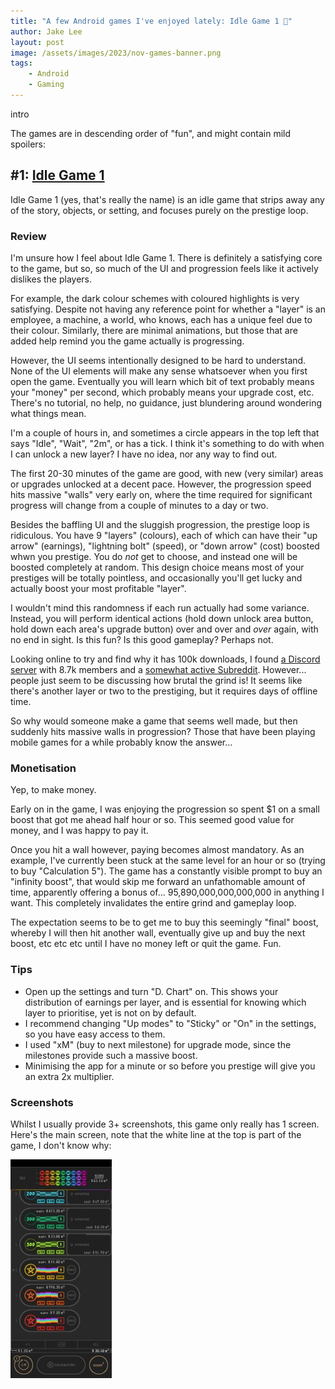 ```yaml
---
title: "A few Android games I've enjoyed lately: Idle Game 1 📲"
author: Jake Lee
layout: post
image: /assets/images/2023/nov-games-banner.png
tags:
    - Android
    - Gaming
---
```


intro

The games are in descending order of "fun", and might contain mild spoilers:

## #1: [Idle Game 1](https://play.google.com/store/apps/details?id=com.cem.idle1)

Idle Game 1 (yes, that's really the name) is an idle game that strips away any of the story, objects, or setting, and focuses purely on the prestige loop. 

### Review

I'm unsure how I feel about Idle Game 1. There is definitely a satisfying core to the game, but so, so much of the UI and progression feels like it actively dislikes the players.

For example, the dark colour schemes with coloured highlights is very satisfying. Despite not having any reference point for whether a "layer" is an employee, a machine, a world, who knows, each has a unique feel due to their colour. Similarly, there are minimal animations, but those that are added help remind you the game actually is progressing.

However, the UI seems intentionally designed to be hard to understand. None of the UI elements will make any sense whatsoever when you first open the game. Eventually you will learn which bit of text probably means your "money" per second, which probably means your upgrade cost, etc. There's no tutorial, no help, no guidance, just blundering around wondering what things mean.

I'm a couple of hours in, and sometimes a circle appears in the top left that says "Idle", "Wait", "2m", or has a tick. I think it's something to do with when I can unlock a new layer? I have no idea, nor any way to find out.

The first 20-30 minutes of the game are good, with new (very similar) areas or upgrades unlocked at a decent pace. However, the progression speed hits massive "walls" very early on, where the time required for significant progress will change from a couple of minutes to a day or two.

Besides the baffling UI and the sluggish progression, the prestige loop is ridiculous. You have 9 "layers" (colours), each of which can have their "up arrow" (earnings), "lightning bolt" (speed), or "down arrow" (cost) boosted whwn you prestige. You do *not* get to choose, and instead one will be boosted completely at random. This design choice means most of your prestiges will be totally pointless, and occasionally you'll get lucky and actually boost your most profitable "layer".

I wouldn't mind this randomness if each run actually had some variance. Instead, you will perform identical actions (hold down unlock area button, hold down each area's upgrade button) over and over and *over* again, with no end in sight. Is this fun? Is this good gameplay? Perhaps not.

Looking online to try and find why it has 100k downloads, I found [a Discord server](https://discord.com/invite/U5VBS9JY9R) with 8.7k members and a [somewhat active Subreddit](https://www.reddit.com/r/Idle1/). However... people just seem to be discussing how brutal the grind is! It seems like there's another layer or two to the prestiging, but it requires days of offline time.

So why would someone make a game that seems well made, but then suddenly hits massive walls in progression? Those that have been playing mobile games for a while probably know the answer...

### Monetisation

Yep, to make money.

Early on in the game, I was enjoying the progression so spent $1 on a small boost that got me ahead half hour or so. This seemed good value for money, and I was happy to pay it. 

Once you hit a wall however, paying becomes almost mandatory. As an example, I've currently been stuck at the same level for an hour or so (trying to buy "Calculation 5"). The game has a constantly visible prompt to buy an "infinity boost", that would skip me forward an unfathomable amount of time, apparently offering a bonus of... 95,890,000,000,000,000 in anything I want. This completely invalidates the entire grind and gameplay loop.

The expectation seems to be to get me to buy this seemingly "final" boost, whereby I will then hit another wall, eventually give up and buy the next boost, etc etc etc until I have no money left or quit the game. Fun.

### Tips

* Open up the settings and turn "D. Chart" on. This shows your distribution of earnings per layer, and is essential for knowing which layer to prioritise, yet is not on by default.
* I recommend changing "Up modes" to "Sticky" or "On" in the settings, so you have easy access to them.
* I used "xM" (buy to next milestone) for upgrade mode, since the milestones provide such a massive boost.
* Minimising the app for a minute or so before you prestige will give you an extra 2x multiplier.

### Screenshots

Whilst I usually provide 3+ screenshots, this game only really has 1 screen. Here's the main screen, note that the white line at the top is part of the game, I don't know why:

[![](/assets/images/2023/nov-ig1-thumbnail.jpg)](/assets/images/2023/nov-ig1.jpg)

